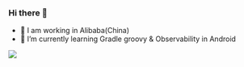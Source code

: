 ### Hi there 👋

- 🔭 I am working in Alibaba(China)
- 🌱 I’m currently learning Gradle groovy & Observability in Android

![](https://github-readme-stats.vercel.app/api?username=mayandev&theme=dark)

